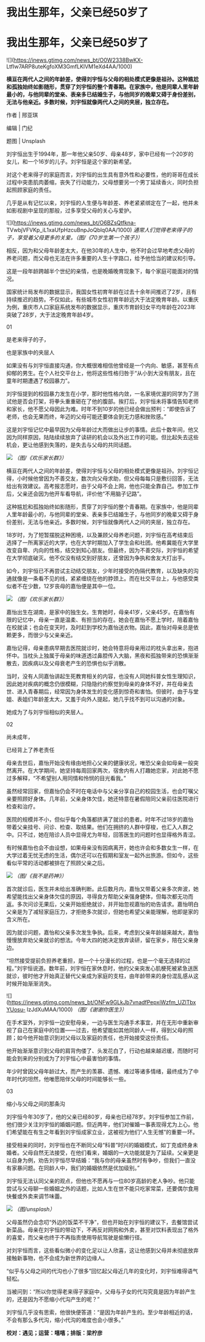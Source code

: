 # 我出生那年，父亲已经50岁了

# 我出生那年，父亲已经50岁了

![](https://inews.gtimg.com/news_bt/O0W2338BwKX-
LtfIw7ARP8uteKgfoXM3GmfLKlVM1eXd4AA/1000)

**横亘在两代人之间的年龄差，使得刘宇恒与父母的相处模式更像是祖孙。这种尴尬和孤独始终如影随形，贯穿了刘宇恒的整个青春期。在家族中，他是同辈人里年龄最小的，与他同辈的堂亲、表亲多已结婚生子，与他同岁的晚辈又碍于身份差别，无法与他亲近。多数时候，刘宇恒就像两代人之间的夹层，独立存在。**

作者 | 邢亚琪

编辑 | 门纪

题图 | Unsplash

刘宇恒出生于1994年，那一年他父亲50岁、母亲48岁，家中已经有一个20岁的女儿，和一个16岁的儿子。刘宇恒是这个家的新希望。

对这个老来得子的家庭而言，刘宇恒的出生具有意外性和必要性，他的哥哥在成长过程中突患肌肉萎缩，丧失了行动能力，父母想要另一个男丁延续香火，同时负担起照顾家庭的责任。

几乎是从有记忆以来，刘宇恒的人生便与年龄差、养老紧紧绑定在了一起，他并未如影视剧中呈现的那般，过多享受父母的关心与爱护。

![](https://inews.gtimg.com/news_bt/O6BZsQtfkna-
TVwbjVFVKp_iL1xaUfpHzcuBnpJoQblq0AA/1000)
_通常人们觉得老来得子的子，享受着父母更多的关爱。（图/《70岁生第一个孩子》）_

相反，因为和父母年龄差太大，在他30年的人生中，他不时会过早地考虑父母的养老问题，而父母也无法在许多重要的人生十字路口，给予他恰当的建议和引导。

这是一段年龄跨越半个世纪的亲情，也是晚婚晚育现象下，每个家庭可能面对的情况。

国家统计局发布的数据显示，我国女性初育年龄在过去十余年间推迟了2岁，且有持续推迟的趋势。不仅如此，有些城市女性初育年龄远大于法定晚育年龄。以重庆为例，重庆市人口家庭系统发布的数据显示，重庆市育龄妇女平均年龄在2023年突破了28岁，大于法定晚育年龄4岁。

01

是老来得子的子，

也是家族中的夹层人

如果没有与刘宇恒直接沟通，你大概很难相信他曾经是一个内向、敏感，甚至有点抑郁的男生。在个人社交平台上，他将这些性格归咎于“从小到大没有朋友，且在童年时期遭遇了校园暴力”。

刘宇恒提到的校园暴力发生在小学，那时他性格内敛，一名家境优渥的同学为了测试他是否会打架，将拳头重重砸在了他的腹部。挨打后，刘宇恒未将事情告知老师和家长，他不愿父母因此为难。时年不到10岁的他已经会做出预判：“即使告诉了老师，也会无果而终，年迈的父母可能还要体会到无力感和挫败感。”

这是刘宇恒记忆中最早因为父母年龄过大而做出让步的事情。此后十数年间，他又因为同样原因，陆陆续续放弃了读研的机会以及外出工作的可能。但比起失去这些机会，更让他感到失落的，是失去与父母的共同话题。

![](https://inews.gtimg.com/news_bt/OQHQh0deptAm6mfqEjYrYErNRZ_Rp6dWKK_9O6pZPbEakAA/1000)
_（图/《欢乐家长群》）_

横亘在两代人之间的年龄差，使得刘宇恒与父母的相处模式更像是祖孙。刘宇恒记得，小时候他曾因为不善交友，数次向父母求助，但父母每每只是敷衍回答，无法给出有效建议。高考报志愿时，由于父母不会上网，他也只能全靠自己。参加工作后，父亲还会因为他开车看导航，评价他“不用脑子记路”。

这种尴尬和孤独始终如影随形，贯穿了刘宇恒的整个青春期。在家族中，他是同辈人里年龄最小的，与他同辈的堂亲、表亲多已结婚生子，与他同岁的晚辈又碍于身份差别，无法与他亲近。多数时候，刘宇恒就像两代人之间的夹层，独立存在。

18岁时，为了短暂摆脱这种困境，以及兼顾父母养老问题，刘宇恒在高考结束后选择了一所离家近的大学，也在大学时期加入了学生会和社团。他希冀能在大学里改变自卑、内向的性格，结交到知心朋友。但最终，因为不善交际，刘宇恒的希望在大学彻底破灭。他不仅没有结交到好朋友，还曾因为争执和舍友大打出手。

如今，刘宇恒已不再尝试主动结交朋友，少年时接受的伪隔代教育，以及缺失的沟通就像是一条看不见的线，紧紧缠绕在他的脖颈上。而在社交平台上，与他感受类似者不在少数，12岁丧母的嘉怡便是其中一位。

![](https://inews.gtimg.com/news_bt/OGyQYf1rGDMWK5O4vxlshiKNjUJlhRlW5XWngmG4UR1-YAA/1000)
_（图/《欢乐家长群》）_

嘉怡出生在湖南，是家中的独生女。生育她时，母亲41岁，父亲45岁。在嘉怡有限的记忆中，母亲一直是温柔、有担当的存在。她会在嘉怡不愿上学时，陪着嘉怡在校就读；也会在变天时，及时赶到学校为嘉怡送衣物。因此，嘉怡对母亲总是依赖更多，而很少与父亲亲近。

嘉怡记得，母亲患病早期去医院就诊时，她会特意将母亲用过的枕头拿出来，抱进怀中。当枕头上独属于母亲的味道透过鼻腔传入大脑，黑夜和孤独带来的恐惧渐渐散去，因疾病以及父母衰老产生的恐惧也似乎消散。

当时，没有人同嘉怡讲起生死教育相关的内容，也没有人同她科普女性生理知识，因此她对疾病的概念仍很模糊，只隐隐约约察觉到母亲的身体不好，并在母亲去世、进入青春期后，经常因为身体发生的变化感到惊奇和害怕。但彼时，由于与堂姐、表姐们年龄差太大，又羞于向外人提起，她几乎找不到可以沟通的对象。

她成为了与刘宇恒相似的夹层人。

02

尚未成年，

已经背上了养老责任

母亲去世后，嘉怡开始没有缘由地担心父亲的健康状况，唯恐父亲会如母亲一般突然离开。在大学期间，她坚持每周回家两次，宿舍内有人打趣她恋家，对此她不愿过多解释，“不希望别人用同情和怜悯的目光看我。”

虽然经常回家，但嘉怡仍会不时在电话中与父亲分享自己的校园生活，也会叮嘱父亲要照顾好身体。几年前，父亲身体欠佳，她还特意在暑假陪同父亲前往医院进行检查和治疗。

医院的规模并不小，但似乎每个角落都挤满了就诊的患者。时年不过18岁的嘉怡带着父亲挂号、问诊、检查、取结果。他们在拥挤的人群中穿梭，也汇入人群之中。只不过，她在陪诊人员中显得尤为年轻，回答医生的问题时也显得格外青涩。

有时候嘉怡也会不由设想，如果母亲没有因病离开，她也许会和多数女生一样，在大学过着无忧无虑的生活，偶尔还可以在假期和室友一起外出旅游。但如今，这些看似平常的活动都被排在了照顾父亲之后。

![](https://inews.gtimg.com/news_bt/OKqBh9BehJJhzQom3tIWNHbglRXuNmvkYo7VaXsta5EYAAA/1000)
_（图/《我不是药神》）_

首次就诊后，医生并未给出准确判断。此后数月内，嘉怡又带着父亲多次奔波，她希望能找出父亲身体欠佳的原因，寻得良方帮助父亲强身健体，但每次都无功而返。多次问诊无果后，父亲开始拒绝就诊，并开始忽视嘉怡的劝告请求。嘉怡明白父亲是为了减轻家庭压力，才拒绝多次就诊，但她也希望父亲能理解，他即是家的含义所在。

因为就诊问题，嘉怡和父亲多次发生争执。后来，考虑到父亲年龄越来越大，嘉怡慢慢放弃劝父亲就诊的想法。今年大四的她决定放弃读研，留在家乡，陪在父亲身边。

“坦然接受提前负担养老重担，是一个十分漫长的过程，也是一个毫无选择的过程。”刘宇恒说道。数年前，刘宇恒在家休息时，他的父亲突发心肌梗死被紧急送医就诊，彼时他才开始真正替代父亲成为家庭的支柱，由年龄带来的身份混乱感从这时候开始渐渐消失。

![](https://inews.gtimg.com/news_bt/ONFw9GLkJb7vnadfPepxiWzfm_UZlTbxYUosu-
lzJdXuMAA/1000) _（图/《谢谢你医生》）_

在手术室外，刘宇恒一边安慰母亲，一边与医生沟通手术事宜，并在无形中重新审视了自己在家庭中的位置——过去，他希望能如其他同龄人一样，得到父母的照顾；如今他开始意识到对父母以及家庭的责任，也开始接受这份责任。

他开始渐渐意识到父母的肩背佝偻了、头发花白了，行动也越来越迟缓，而随时可能会到来的分别成为了刘宇恒心中最害怕的事情。

年少时曾因父母年龄过大，而产生的羡慕、遗憾、难过等诸多情绪，最终成为了中年时代的坦然，他唯愿陪伴父母的时间能够长一些。

03

缩小与父母之间的那条沟

刘宇恒今年30岁了，他的父亲已经80岁，母亲也已经78岁。刘宇恒参加工作前，他们很少关注刘宇恒的婚姻问题。但近两年，他们对催婚一事表现得尤为上心。他们希望能在有生之年看到刘宇恒成家立业，这被视为他们“人生无憾”的重要一环。

接受相亲的同时，刘宇恒也在不断同父母“科普”时兴的婚姻模式，如丁克或终身未婚者。父母自然无法接受，在他们看来，婚姻的一大功能就是为了延续。父亲更是以自身为例，劝告刘宇恒尽早结婚：“我与你的母亲虽然时有争吵，但我们一直没有家暴问题。在同龄人中，我们的婚姻依然是优加级别。”

刘宇恒无法认同父亲的观点，但他也不愿再与一位80岁高龄的老人争吵。他只能尝试与父母聊一些婚姻之外的话题，比如人生在世不能只吃家常菜，还要偶尔食用快餐或外卖来调节味蕾。

![](https://inews.gtimg.com/news_bt/OEbGHnDojQN17UYTu9Xn1EIdzEs5j4wsVKP9lyAzu7TvEAA/1000)
_（图/unsplash）_

父母虽然仍会念叨“外边的饭菜不干净”，但也开始在刘宇恒的建议下，去餐馆尝试新菜品。母亲在刘宇恒的带动下，不再反对网购和外卖，甚至对饮料表现出了格外的喜爱，而父亲也终于不再指责使用导航驾驶是偷懒行径。

对刘宇恒而言，这些看似微小的变化足以让人欣喜，这让他感到父母并未彻底放弃接触新事物，也不会成为新世界的边缘人。

“似乎与父母之间的代沟也小了很多”回忆起父母近几年的变化时，刘宇恒难得语气轻松。

当被问到：“所以你觉得老来得子家庭中，父母与子女的代沟究竟是因为年龄产生的，还是因为不愿缩小代沟产生的呢？”

刘宇恒几乎没有思索，他很快便答道：“是因为年龄产生的。至少年龄相近的话，不会有那么多代沟，缩小代沟的难度也会小很多。”

**校对：遇见；运营：嘻嘻；排版：梁柠彦**

